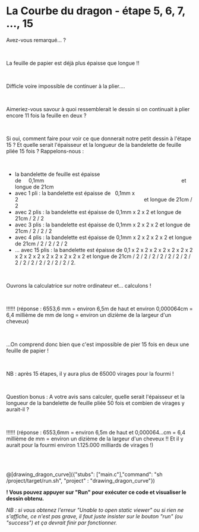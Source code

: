 # La Courbe du dragon - étape 5, 6, 7, ..., 15

Avez-vous remarqué... ?

<br>

La feuille de papier est déjà plus épaisse que longue !!

<br>

Difficle voire impossible de continuer à la plier....

<br>

Aimeriez-vous savour à quoi ressemblerait le dessin si on continuait à plier encore 11 fois la feuille en deux ?

<br>

Si oui, comment faire pour voir ce que donnerait notre petit dessin à l'étape 15 ?  Et quelle serait l'épaisseur et la longueur de la bandelette de feuille pliée 15 fois ? Rappelons-nous :

<br>

- la bandelette de feuille est épaisse de&nbsp;&nbsp;&nbsp;&nbsp;&nbsp;0,1mm&nbsp;&nbsp;&nbsp;&nbsp;&nbsp;&nbsp;&nbsp;&nbsp;&nbsp;&nbsp;&nbsp;&nbsp;&nbsp;&nbsp;&nbsp;&nbsp;&nbsp;&nbsp;&nbsp;&nbsp;&nbsp;&nbsp;&nbsp;&nbsp;&nbsp;&nbsp;&nbsp;&nbsp;&nbsp;&nbsp;&nbsp;&nbsp;&nbsp;&nbsp;&nbsp;&nbsp;&nbsp;&nbsp;&nbsp;&nbsp;&nbsp;&nbsp;&nbsp;&nbsp;&nbsp;&nbsp;&nbsp;&nbsp;&nbsp;&nbsp;&nbsp;&nbsp;&nbsp;&nbsp;&nbsp;&nbsp;&nbsp;&nbsp;&nbsp;&nbsp;&nbsp;&nbsp;&nbsp;&nbsp;&nbsp;&nbsp;&nbsp;&nbsp;&nbsp;&nbsp;&nbsp;&nbsp;&nbsp;&nbsp;&nbsp;&nbsp;&nbsp;&nbsp;&nbsp;&nbsp;&nbsp;&nbsp;&nbsp;&nbsp;&nbsp;&nbsp;&nbsp;&nbsp;&nbsp;&nbsp;&nbsp;&nbsp;&nbsp;&nbsp;et longue de 21cm
- avec 1 pli : la bandelette est épaisse de&nbsp;&nbsp;&nbsp;0,1mm x 2&nbsp;&nbsp;&nbsp;&nbsp;&nbsp;&nbsp;&nbsp;&nbsp;&nbsp;&nbsp;&nbsp;&nbsp;&nbsp;&nbsp;&nbsp;&nbsp;&nbsp;&nbsp;&nbsp;&nbsp;&nbsp;&nbsp;&nbsp;&nbsp;&nbsp;&nbsp;&nbsp;&nbsp;&nbsp;&nbsp;&nbsp;&nbsp;&nbsp;&nbsp;&nbsp;&nbsp;&nbsp;&nbsp;&nbsp;&nbsp;&nbsp;&nbsp;&nbsp;&nbsp;&nbsp;&nbsp;&nbsp;&nbsp;&nbsp;&nbsp;&nbsp;&nbsp;&nbsp;&nbsp;&nbsp;&nbsp;&nbsp;&nbsp;&nbsp;&nbsp;&nbsp;&nbsp;&nbsp;&nbsp;&nbsp;&nbsp;&nbsp;&nbsp;&nbsp;&nbsp;&nbsp;&nbsp;&nbsp;&nbsp;&nbsp;&nbsp;&nbsp;&nbsp;&nbsp;&nbsp;&nbsp;&nbsp;&nbsp;&nbsp;&nbsp;&nbsp;et longue de 21cm / 2
- avec 2 plis : la bandelette est épaisse de 0,1mm x 2 x 2                                                        et longue de 21cm / 2 / 2
- avec 3 plis : la bandelette est épaisse de 0,1mm x 2 x 2 x 2                                                    et longue de 21cm / 2 / 2 / 2
- avec 4 plis : la bandelette est épaisse de 0,1mm x 2 x 2 x 2 x 2                                                et longue de 21cm / 2 / 2 / 2 / 2
- ... avec 15 plis : la bandelette est épaisse de 0,1 x 2 x 2 x 2 x 2 x 2 x 2 x 2 x 2 x 2 x 2 x 2 x 2 x 2 x 2 x 2 et longue de 21cm / 2 / 2 / 2 / 2 / 2 / 2 / 2 / 2 / 2 / 2 / 2 / 2 / 2 / 2 / 2. 

<br>

Ouvrons la calculatrice sur notre ordinateur et... calculons !

<br>

!!!!!! (réponse : 6553,6 mm = environ 6,5m de haut et environ 0,000064cm = 6,4 millième de mm de long = environ un dizième de la largeur d'un cheveux)

<br>

...On comprend donc bien que c'est impossible de pier 15 fois en deux une feuille de papier !

<br>

NB : après 15 étapes, il y aura plus de 65000 virages pour la fourmi !

<br>

Question bonus :  A votre avis sans calculer, quelle serait l'épaisseur et la longueur de la bandelette de feuille pliée 50 fois et combien de virages y aurait-il ?

<br>

!!!!!! (réponse : 6553,6mm = environ 6,5m de haut et 0,000064...cm = 6,4 millième de mm = environ un dizième de la largeur d'un cheveux !! Et il y aurait pour la fourmi environ 1.125.000 milliards de virages !)

<br><br>

@[drawing_dragon_curve]({"stubs": ["main.c"],"command": "sh /project/target/run.sh", "project" : "drawing_dragon_curve"})

**! Vous pouvez appuyer sur "Run" pour exécuter ce code et visualiser le dessin obtenu.**

*NB : si vous obtenez l'erreur "Unable to open static viewer" ou si rien ne s'affiche, ce n'est pas grave, il faut juste insister sur le bouton "run" (ou "success") et ça devrait finir par fonctionner.*
